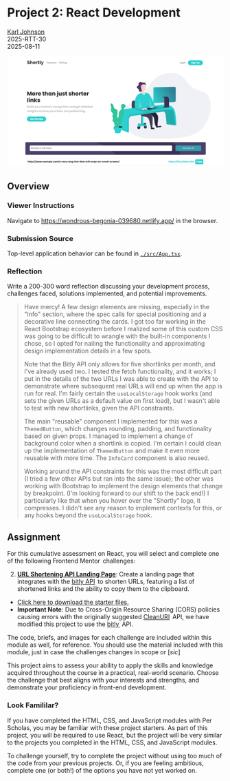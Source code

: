 # Project 2: React Development

[Karl Johnson](https://github.com/hirekarl)  
2025-RTT-30  
<time datetime="2025-08-11">2025-08-11</time>  

![Screenshot of Project 2 in deployment.](./preview.png)

## Overview
### Viewer Instructions
Navigate to https://wondrous-begonia-039680.netlify.app/ in the browser.

### Submission Source
Top-level application behavior can be found in [`./src/App.tsx`](./src/App.tsx).

### Reflection
Write a 200-300 word reflection discussing your development process, challenges faced, solutions implemented, and potential improvements.

> Have mercy! A few design elements are missing, especially in the "Info" section, where the spec calls for special positioning and a decorative line connecting the cards. I got too far working in the React Bootstrap ecosystem before I realized some of this custom CSS was going to be difficult to wrangle with the built-in components I chose, so I opted for nailing the functionality and approximating design implementation details in a few spots.
>
> Note that the Bitly API only allows for five shortlinks per month, and I've already used two. I tested the fetch functionality, and it works; I put in the details of the two URLs I was able to create with the API to demonstrate where subsequent real URLs will end up when the app is run for real. I'm fairly certain the `useLocalStorage` hook works (and sets the given URLs as a default value on first load), but I wasn't able to test with new shortlinks, given the API constraints.
> 
> The main "reusable" component I implemented for this was a `ThemedButton`, which changes rounding, padding, and functionality based on given props. I managed to implement a change of background color when a shortlink is copied. I'm certain I could clean up the implementation of `ThemedButton` and make it even more reusable with more time. The `InfoCard` component is also reused.
>
> Working around the API constraints for this was the most difficult part (I tried a few other APIs but ran into the same issue); the other was working with Bootstrap to implement the design elements that change by breakpoint. (I'm looking forward to our shift to the back end!) I particularly like that when you hover over the "Shortly" logo, it compresses. I didn't see any reason to implement contexts for this, or any hooks beyond the `useLocalStorage` hook.

## Assignment
For this cumulative assessment on React, you will select and complete one of the following Frontend Mentor  challenges:

2. [**URL Shortening API Landing Page**](https://www.frontendmentor.io/challenges/url-shortening-api-landing-page-2ce3ob-G): Create a landing page that integrates with the [bitly API](https://dev.bitly.com/)  to shorten URLs, featuring a list of shortened links and the ability to copy them to the clipboard.
- [Click here to download the starter files.](https://ps-lms.vercel.app/curriculum-assets/414/url-shortening-api-master.zip)
- **Important Note**: Due to Cross-Origin Resource Sharing (CORS) policies causing errors with the originally suggested [CleanURI](https://cleanuri.com/)  API, we have modified this project to use the [bitly ](https://bitly.com/) API.

The code, briefs, and images for each challenge are included within this module as well, for reference. You should use the material included with this module, just in case the challenges changes in scope or [*sic*]

This project aims to assess your ability to apply the skills and knowledge acquired throughout the course in a practical, real-world scenario. Choose the challenge that best aligns with your interests and strengths, and demonstrate your proficiency in front-end development.

### Look Famililar?
If you have completed the HTML, CSS, and JavaScript modules with Per Scholas, you may be familiar with these project starters. As part of this project, you will be required to use React, but the project will be very similar to the projects you completed in the HTML, CSS, and JavaScript modules.

To challenge yourself, try to complete the project without using too much of the code from your previous projects. Or, if you are feeling ambitious, complete one (or both!) of the options you have not yet worked on.
